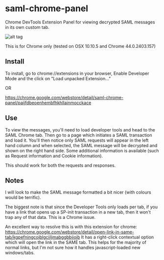 # saml-chrome-panel
Chrome DevTools Extension Panel for viewing decrypted SAML messages in its own custom tab.

![alt tag](https://raw.githubusercontent.com/milton-lai/saml-chrome-panel/master/SAMLforChromeLogo.png)

This is for Chrome only (tested on OSX 10.10.5 and Chrome 44.0.2403.157)

## Install
To install, go to chrome://extensions in your browser, Enable Developer Mode and the click on "Load unpacked Extension..." 

OR

https://chrome.google.com/webstore/detail/saml-chrome-panel/paijfdbeoenhembfhkhllainmocckace

## Use
To view the messages, you'll need to load developer tools and head to the SAML Chrome tab. Then go to a page which initiates a SAML transaction and load it. You'll then notice only SAML requests will appear in the left hand column and when selected, the SAML message will be decrypted and shown on the right hand side. Some additional information is available (such as Request information and Cookie information).

This should work for both the requests and responses.

## Notes
I will look to make the SAML message formatted a bit nicer (with colours would be terrific).

The biggest note is that since the Developer Tools only loads per tab, if you have a link that opens up a SP-init transaction in a new tab, then it won't trap any of that data. This is a Chrome issue. 

An excellent way to resolve this is with this extension for chrome: https://chrome.google.com/webstore/detail/open-link-in-same-tab/kgpefningcojblgciiljmabggbbjiojb
It has a right-click contextual option which will open the link in the SAME tab. This helps for the majority of normal links, but I'm not sure how it handles javascript-loaded new windows/tabs.
